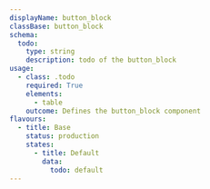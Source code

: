 ```yaml
---
displayName: button_block
classBase: button_block
schema:
  todo:
    type: string
    description: todo of the button_block
usage:
  - class: .todo
    required: True
    elements:
      - table
    outcome: Defines the button_block component
flavours:
  - title: Base
    status: production
    states:
      - title: Default
        data:
          todo: default
---
```

